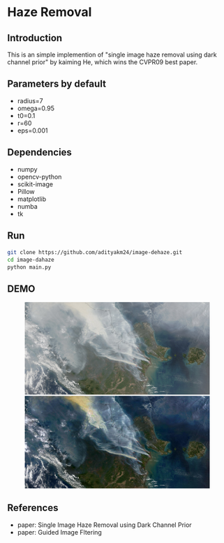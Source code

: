 # Haze Removal

## Introduction

This is an simple implemention of "single image haze removal using dark channel prior" by kaiming He, which wins the CVPR09 best paper.

## Parameters by default
- radius=7
- omega=0.95
- t0=0.1
- r=60
- eps=0.001

## Dependencies

- numpy
- opencv-python
- scikit-image
- Pillow
- matplotlib
- numba
- tk

## Run

```bash
git clone https://github.com/adityakm24/image-dehaze.git
cd image-dahaze
python main.py
```


## DEMO


<figure class="half">
    <img src="demo/nasa-haze.jpg">
    <img src="demo/nasa-haze_dehazed.jpg">
</figure>


## References

- paper: Single Image Haze Removal using Dark Channel Prior
- paper: Guided Image Fltering
